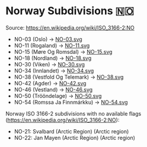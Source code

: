 # Norway Subdivisions 🇳🇴

Source: https://en.wikipedia.org/wiki/ISO_3166-2:NO

* NO-03 (Oslo) -> [NO-03.svg](https://github.com/amckenna41/iso3166-flag-icons/blob/main/iso3166-2-icons/NO/NO-03.svg)
* NO-11 (Rogaland) -> [NO-11.svg](https://github.com/amckenna41/iso3166-flag-icons/blob/main/iso3166-2-icons/NO/NO-11.svg)
* NO-15 (Møre Og Romsdal) -> [NO-15.svg](https://github.com/amckenna41/iso3166-flag-icons/blob/main/iso3166-2-icons/NO/NO-15.svg)
* NO-18 (Nordland) -> [NO-18.svg](https://github.com/amckenna41/iso3166-flag-icons/blob/main/iso3166-2-icons/NO/NO-18.svg)
* NO-30 (Viken) -> [NO-30.svg](https://github.com/amckenna41/iso3166-flag-icons/blob/main/iso3166-2-icons/NO/NO-30.svg)
* NO-34 (Innlandet) -> [NO-34.svg](https://github.com/amckenna41/iso3166-flag-icons/blob/main/iso3166-2-icons/NO/NO-34.svg)
* NO-38 (Vestfold Og Telemark) -> [NO-38.svg](https://github.com/amckenna41/iso3166-flag-icons/blob/main/iso3166-2-icons/NO/NO-38.svg)
* NO-42 (Agder) -> [NO-42.svg](https://github.com/amckenna41/iso3166-flag-icons/blob/main/iso3166-2-icons/NO/NO-42.svg)
* NO-46 (Vestland) -> [NO-46.svg](https://github.com/amckenna41/iso3166-flag-icons/blob/main/iso3166-2-icons/NO/NO-46.svg)
* NO-50 (Trööndelage) -> [NO-50.svg](https://github.com/amckenna41/iso3166-flag-icons/blob/main/iso3166-2-icons/NO/NO-50.svg)
* NO-54 (Romssa Ja Finnmárkku) -> [NO-54.svg](https://github.com/amckenna41/iso3166-flag-icons/blob/main/iso3166-2-icons/NO/NO-54.svg)

Norway ISO 3166-2 subdivisions with no available flags (https://en.wikipedia.org/wiki/ISO_3166-2:NO):

* NO-21: Svalbard (Arctic Region) (Arctic region)
* NO-22: Jan Mayen (Arctic Region) (Arctic region)